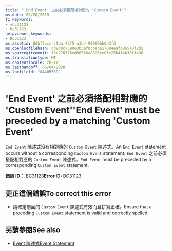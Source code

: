 ```yaml
---
title: "'End Event' 之前必須搭配相對應的 'Custom Event'"
ms.date: 07/20/2015
f1_keywords:
- vbc31123
- bc31123
helpviewer_keywords:
- BC31123
ms.assetid: 8dbffccc-c1ba-45f5-a1b4-90889bb0a3fd
ms.openlocfilehash: cd9d0c7390e3b3af0cbace17084eafb865a0f2d2
ms.sourcegitcommit: f8c270376ed905f6a8896ce0fe25b4f4b38ff498
ms.translationtype: MT
ms.contentlocale: zh-TW
ms.lasthandoff: 06/04/2020
ms.locfileid: "84405569"
---
```

# <a name="end-event-must-be-preceded-by-a-matching-custom-event"></a><span data-ttu-id="b6e30-102">'End Event' 之前必須搭配相對應的 'Custom Event'</span><span class="sxs-lookup"><span data-stu-id="b6e30-102">'End Event' must be preceded by a matching 'Custom Event'</span></span>
<span data-ttu-id="b6e30-103">`End Event` 陳述式沒有相對應的 `Custom Event` 陳述式。</span><span class="sxs-lookup"><span data-stu-id="b6e30-103">An `End Event` statement occurs without a corresponding `Custom Event` statement.</span></span> <span data-ttu-id="b6e30-104">`End Event` 之前必須搭配相對應的 `Custom Event` 陳述式。</span><span class="sxs-lookup"><span data-stu-id="b6e30-104">`End Event` must be preceded by a corresponding `Custom Event` statement.</span></span>  
  
 <span data-ttu-id="b6e30-105">**錯誤 ID︰** BC31123</span><span class="sxs-lookup"><span data-stu-id="b6e30-105">**Error ID:** BC31123</span></span>  
  
## <a name="to-correct-this-error"></a><span data-ttu-id="b6e30-106">更正這個錯誤</span><span class="sxs-lookup"><span data-stu-id="b6e30-106">To correct this error</span></span>  
  
- <span data-ttu-id="b6e30-107">請確定前面的 `Custom Event` 陳述式有效而且拼寫正確。</span><span class="sxs-lookup"><span data-stu-id="b6e30-107">Ensure that a preceding `Custom Event` statement is valid and correctly spelled.</span></span>  
  
## <a name="see-also"></a><span data-ttu-id="b6e30-108">另請參閱</span><span class="sxs-lookup"><span data-stu-id="b6e30-108">See also</span></span>

- [<span data-ttu-id="b6e30-109">Event 陳述式</span><span class="sxs-lookup"><span data-stu-id="b6e30-109">Event Statement</span></span>](../language-reference/statements/event-statement.md)
